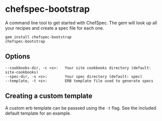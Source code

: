 chefspec-bootstrap
==================

A command line tool to get started with ChefSpec. The gem will look up all your recipes and create a spec file for each one.

```
gem install chefspec-bootstrap
chefspec-bootstrap
```

Options
---
```
--cookbooks-dir, -c <s>:   Your site cookbooks directory (default: site-cookbooks)
--spec-dir, -s <s>:        Your spec directory (default: spec)
--template, -t <s>:        ERB template file used to generate specs
```

Creating a custom template
---
A custom erb template can be passsed using the `-t` flag. See the included default template for an example.
